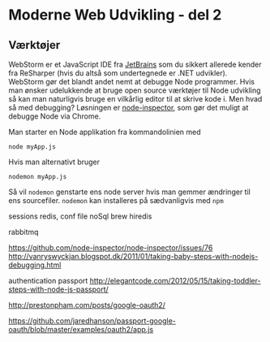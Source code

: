 # Moderne Web Udvikling - del 2

## Værktøjer

WebStorm er et JavaScript IDE fra [JetBrains](http://www.jetbrains.com/webstorm/) som du sikkert allerede kender fra ReSharper (hvis du altså som undertegnede er .NET udvikler). WebStorm gør det blandt andet nemt at debugge Node programmer. Hvis man ønsker udelukkende at bruge open source værktøjer til Node udvikling så kan man naturligvis bruge en vilkårlig editor til at skrive kode i. Men hvad så med debugging? Løsningen er [node-inspector](https://github.com/node-inspector/node-inspector), som gør det muligt at debugge Node via Chrome.

Man starter en Node applikation fra kommandolinien med 

    node myApp.js

Hvis man alternativt bruger

	nodemon myApp.js

Så vil `nodemon` genstarte ens node server hvis man gemmer ændringer til ens sourcefiler. `nodemon` kan installeres på sædvanligvis med `npm`

sessions
redis, conf file
noSql
brew
hiredis



rabbitmq



https://github.com/node-inspector/node-inspector/issues/76
http://vanryswyckjan.blogspot.dk/2011/01/taking-baby-steps-with-nodejs-debugging.html

authentication
passport
http://elegantcode.com/2012/05/15/taking-toddler-steps-with-node-js-passport/

http://prestonpham.com/posts/google-oauth2/


https://github.com/jaredhanson/passport-google-oauth/blob/master/examples/oauth2/app.js




